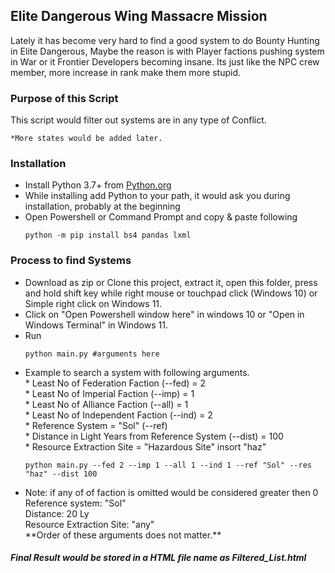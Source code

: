 <!DOCTYPE html>
<html lang="en">
<head>
</head>
<body>
  <h2>Elite Dangerous Wing Massacre Mission</h2>

  <p>
    Lately it has become very hard to find a good system
    to do Bounty Hunting in Elite Dangerous, Maybe the reason
    is with Player factions pushing system in War or
    it Frontier Developers becoming insane.
    Its just like the NPC crew member, more increase in rank make
    them more stupid.
  </p>
  
<h3> Purpose of this Script</h3>
  <p>
    This script would filter out systems
    are in any type of Conflict.
  
    *More states would be added later.
  </p>

<h3>Installation</h3>
<div>
  <ul>
    <li>Install Python 3.7+ from <a href="https://www.python.org/downloads/">Python.org</a></li>
    <li>While installing add Python to your path, it would ask you during installation, probably at the beginning</li>
    <li>Open Powershell or Command Prompt and copy & paste following
      
    python -m pip install bs4 pandas lxml
</li>
  </ul>
</div>

<div>
  <h3>Process to find Systems</h3>
  <ul>
    <li>Download as zip or Clone this project, extract it, open this folder, press and hold shift key 
      while right mouse or touchpad click (Windows 10) or Simple right click on Windows 11.</li>
    <li>Click on "Open Powershell window here" in windows 10 or "Open in Windows Terminal" in Windows 11.</li>
    <li>Run

    python main.py #arguments here
  </li>
    <li>Example to search a system with following arguments.<br>
      * Least No of Federation Faction (--fed) = 2 <br>
      * Least No of Imperial Faction (--imp) = 1 <br>
      * Least No of Alliance Faction (--all) = 1 <br>
      * Least No of Independent Faction (--ind) = 2 <br>
      * Reference System = "Sol" (--ref) <br>
      * Distance in Light Years from Reference System (--dist) = 100<br>
      * Resource Extraction Site = "Hazardous Site" insort "haz" <br>
        
    python main.py --fed 2 --imp 1 --all 1 --ind 1 --ref "Sol" --res "haz" --dist 100
  </li>
    <li>Note: if any of of faction is omitted would be considered greater then 0<br>
      Reference system: "Sol"<br>
      Distance: 20 Ly<br>
      Resource Extraction Site: "any"<br>
        **Order of these arguments does not matter.**
    </li>
  </ul>

  <h5>Final Result would be stored in a HTML file name as Filtered_List.html</h5>
</div>

</body>
</html>
